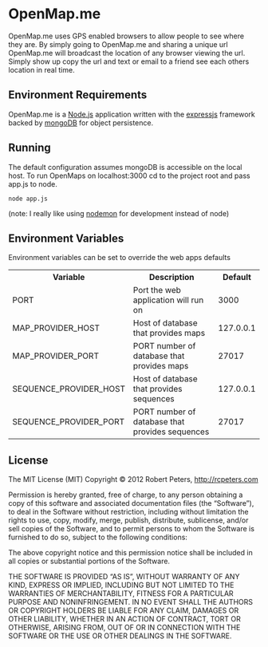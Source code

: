 OpenMap.me
=======

OpenMap.me uses GPS enabled browsers to allow people to see where they 
are. By simply going to OpenMap.me and sharing a unique url OpenMap.me will broadcast the location
of any browser viewing the url. Simply show up copy the url and text or email to a friend
see each others location in real time. 

Environment Requirements
----------
OpenMap.me is a [Node.js](http://nodejs.org/) application written with the [expressjs](http://expressjs.com)
framework backed by [mongoDB](http://www.mongodb.org/) for object persistence.

Running
---------
The default configuration assumes mongoDB is accessible on the local host. To run OpenMaps on localhost:3000 
cd to the project root and pass app.js to node.

    node app.js
(note: I really like using [nodemon](https://github.com/remy/nodemon) for development instead of node)


Environment Variables
---------
Environment variables can be set to override the web apps defaults

<table>
    <tr>
        <th>Variable</th>
        <th>Description</th>
        <th>Default</th>
    </tr>
    <tr>
        <td>PORT</td>
        <td>Port the web application will run on</td>
        <td>3000</td>
    </tr>
    <tr>
        <td>MAP_PROVIDER_HOST</td>
        <td>Host of database that provides maps</td>
        <td>127.0.0.1</td>
    </tr>
    <tr>
        <td>MAP_PROVIDER_PORT</td>
        <td>PORT number of database that provides maps</td>
        <td>27017</td>
    </tr>
    <tr>
        <td>SEQUENCE_PROVIDER_HOST</td>
        <td>Host of database that provides sequences</td>
        <td>127.0.0.1</td>
    </tr>
    <tr>
        <td>SEQUENCE_PROVIDER_PORT</td>
        <td>PORT number of database that provides sequences</td>
        <td>27017</td>
    </tr>    
</table>
 
License
---------

The MIT License (MIT)
Copyright © 2012 Robert Peters, http://rcpeters.com

Permission is hereby granted, free of charge, to any person obtaining a copy of this software and associated documentation files (the “Software”), to deal in the Software without restriction, including without limitation the rights to use, copy, modify, merge, publish, distribute, sublicense, and/or sell copies of the Software, and to permit persons to whom the Software is furnished to do so, subject to the following conditions:

The above copyright notice and this permission notice shall be included in all copies or substantial portions of the Software.

THE SOFTWARE IS PROVIDED “AS IS”, WITHOUT WARRANTY OF ANY KIND, EXPRESS OR IMPLIED, INCLUDING BUT NOT LIMITED TO THE WARRANTIES OF MERCHANTABILITY, FITNESS FOR A PARTICULAR PURPOSE AND NONINFRINGEMENT. IN NO EVENT SHALL THE AUTHORS OR COPYRIGHT HOLDERS BE LIABLE FOR ANY CLAIM, DAMAGES OR OTHER LIABILITY, WHETHER IN AN ACTION OF CONTRACT, TORT OR OTHERWISE, ARISING FROM, OUT OF OR IN CONNECTION WITH THE SOFTWARE OR THE USE OR OTHER DEALINGS IN THE SOFTWARE.

